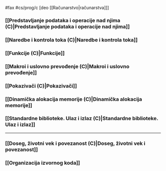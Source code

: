 #fax #cs/prog/c [deo [[Računarstvo|računarstva]]]
$\:$

### [[Predstavljanje podataka i operacije nad njima (C)|Predstavljanje podataka i operacije nad njima]]
### [[Naredbe i kontrola toka (C)|Naredbe i kontrola toka]]
### [[Funkcije (C)|Funkcije]]
### [[Makroi i uslovno prevođenje (C)|Makroi i uslovno prevođenje]]
### [[Pokazivači (C)|Pokazivači]]
### [[Dinamička alokacija memorije (C)|Dinamička alokacija memorije]]
### [[Standardne biblioteke. Ulaz i izlaz (C)|Standardne biblioteke. Ulaz i izlaz]]

---

### [[Doseg, životni vek i povezanost (C)|Doseg, životni vek i povezanost]]
### [[Organizacija izvornog koda]]
